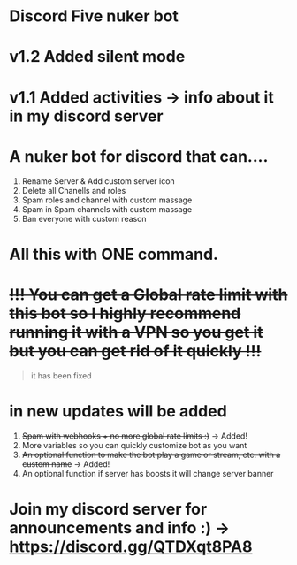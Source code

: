 # Discord Five nuker bot

# v1.2 Added silent mode
# v1.1 Added activities → info about it in my discord server

# A nuker bot for discord that can....

1. Rename Server & Add custom server icon
2. Delete all Chanells and roles
3. Spam roles and channel with custom massage
4. Spam in Spam channels with custom massage
5. Ban everyone with custom reason

# All this with ONE command.

# ~~!!! You can get a Global rate limit with this bot so I highly recommend running it with a VPN so you get it but you can get rid of it quickly !!!~~
> it has been fixed 


# in new updates will be added

1. ~~Spam with webhooks + no more global rate limits :)~~ → Added!
2. More variables so you can quickly customize bot as you want
3. ~~An optional function to make the bot play a game or stream, etc. with a custom name~~ → Added!
4. An optional function if server has boosts it will change server banner

# Join my discord server for announcements and info :) → https://discord.gg/QTDXqt8PA8
